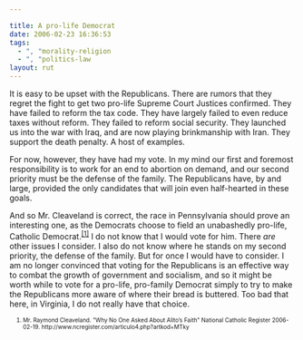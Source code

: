 ```yaml
---

title: A pro-life Democrat
date: 2006-02-23 16:36:53
tags:
  - ", "morality-religion
  - ", "politics-law
layout: rut
---
```



<p>It is easy to be upset with the Republicans.  There are rumors that they regret the fight to get two pro-life Supreme Court Justices confirmed.  They have failed to reform the tax code. They have largely failed to even reduce taxes without reform. They failed to reform social security.  They launched us into the war with Iraq, and are now playing brinkmanship with Iran. They support the death penalty.  A host of examples.</p>  <p>For now, however, they have had my vote.  In my mind our first and foremost responsibility is to work for an end to abortion on demand, and our second priority must be the defense of the family. The Republicans have, by and large, provided the only candidates that will join even half-hearted in these goals.</p>  <p>And so Mr. Cleaveland is correct, the race in Pennsylvania should prove an interesting one, as the Democrats choose to field an unabashedly pro-life, Catholic Democrat.<sup><a href="http://www.ncregister.com/articulo4.php?artkod=MTky" title="Why No One Asked About Alito’s Faith">[1]</a></sup> I do not know that I would vote for him.  There <em>are</em> other issues I consider. I also do not know where he stands on my second priority, the defense of the family.  But for once I would have to consider. I am no longer convinced that voting for the Republicans is an effective way to combat the growth of government and socialism, and so it might be worth while to vote for a pro-life, pro-family Democrat simply to try to make the Republicans more aware of where their bread is buttered.  Too bad that here, in Virginia, I do not really have that choice.</p>  <ol><font size="-2"><li><font size="-2">Mr. Raymond Cleaveland. "Why No One Asked About Alito’s Faith" National Catholic Register 2006-02-19.  http://www.ncregister.com/articulo4.php?artkod=MTky </font></li></font></ol>


